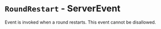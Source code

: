 # `RoundRestart` - ServerEvent
Event is invoked when a round restarts. This event cannot be disallowed.